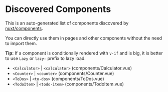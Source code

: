 # Discovered Components

This is an auto-generated list of components discovered by [nuxt/components](https://github.com/nuxt/components).

You can directly use them in pages and other components without the need to import them.

**Tip:** If a component is conditionally rendered with `v-if` and is big, it is better to use `Lazy` or `lazy-` prefix to lazy load.

- `<Calculator>` | `<calculator>` (components/Calculator.vue)
- `<Counter>` | `<counter>` (components/Counter.vue)
- `<ToDos>` | `<to-dos>` (components/ToDos.vue)
- `<TodoItem>` | `<todo-item>` (components/TodoItem.vue)
